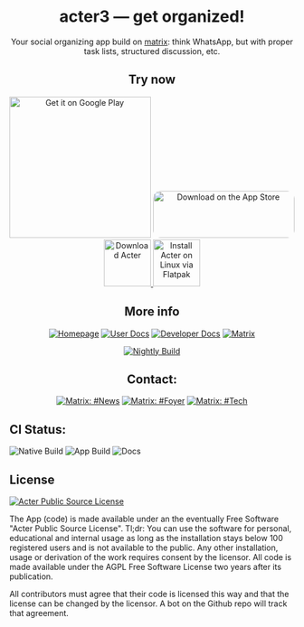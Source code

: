 <div align='center'>

# acter3 — get organized!

Your social organizing app build on [matrix](https://matrix.org): think WhatsApp, but with proper task lists, structured discussion, etc.

## Try now

<a href='https://play.google.com/store/apps/details?id=global.acter.a3&pcampaignid=pcampaignidMKT-Other-global-all-co-prtnr-py-PartBadge-Mar2515-1'><img alt='Get it on Google Play' width="250" src='https://play.google.com/intl/en_us/badges/static/images/badges/en_badge_web_generic.png'/></a> <a href="https://apps.apple.com/us/app/acter/id6445989155?itsct=apps_box_badge&amp;itscg=30200" style="display: inline-block; overflow: hidden; border-radius: 13px; width: 250px; height: 83px;"><img src="https://tools.applemediaservices.com/api/badges/download-on-the-app-store/black/en-us?size=250x83&amp;releaseDate=1694390400" alt="Download on the App Store" style="border-radius: 13px; width: 250px; height: 83px;"></a>
<a href="ms-windows-store://pdp/?ProductId=9NZLTDVTN203">
<img height="83" src="https://get.microsoft.com/images/en-us%20dark.svg" alt="Download Acter" />
</a>
<a href="https://docs.acter.global/user/getting-started/setting-up/#linux-flatpak">
<img height="83" src="https://docs.acter.global/images/flatpak-badge-en.svg" alt="Install Acter on Linux via Flatpak" />
</a>

## More info

[![Homepage ](https://img.shields.io/badge/HOMEPAGE-gray?style=for-the-badge)](https://acter.global)
[![User Docs ](https://img.shields.io/badge/User_Docs-blue?style=for-the-badge)](https://docs.acter.global)
[![Developer Docs ](https://img.shields.io/badge/Docs-blue?style=for-the-badge)](https://dev.acter.global)
[![Matrix ](https://img.shields.io/badge/News-yellow?style=for-the-badge)](https://matrix.to/#/#news:acter.global)

[![Nightly Build](https://img.shields.io/badge/Nightly_Build-available-gree?style=for-the-badge)](https://github.com/acterglobal/a3/tags)

## Contact:

[![Matrix: #News](https://img.shields.io/badge/News-deeppink?style=for-the-badge)](https://matrix.to/#/#news:acter.global)
[![Matrix: #Foyer](https://img.shields.io/badge/Foyer-aquamarine?style=for-the-badge)](https://matrix.to/#/#foyer:acter.global)
[![Matrix: #Tech](https://img.shields.io/badge/tech-crimson?style=for-the-badge)](https://matrix.to/#/#tech:acter.global)

</div>

## CI Status:

![Native Build](https://img.shields.io/github/actions/workflow/status/acterglobal/a3/native.yml?branch=main&label=Rust%20Build&style=for-the-badge)
![App Build](https://img.shields.io/github/actions/workflow/status/acterglobal/a3/deploy.yml?branch=main&label=App&style=for-the-badge)
![Docs](https://img.shields.io/github/actions/workflow/status/acterglobal/a3/docs.yml?branch=main&label=Docs&style=for-the-badge)

## License

[![Acter Public Source License](https://img.shields.io/badge/License-Acter%20Public%20Source%20License-blue?style=for-the-badge)](./LICENSE.txt)

The App (code) is made available under an the eventually Free Software "Acter Public Source License". Tl;dr: You can use the software for personal, educational and internal usage as long as the installation stays below 100 registered users and is not available to the public. Any other installation, usage or derivation of the work requires consent by the licensor. All code is made available under the AGPL Free Software License two years after its publication.

All contributors must agree that their code is licensed this way and that the license can be changed by the licensor. A bot on the Github repo will track that agreement.
